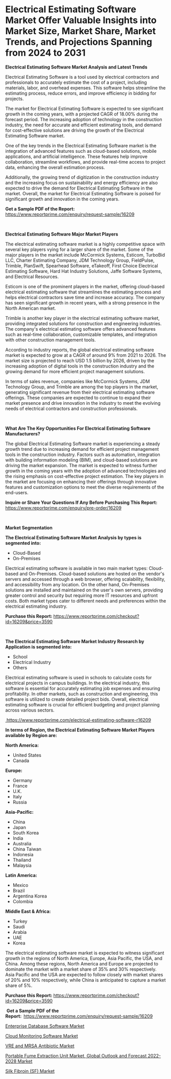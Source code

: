 <p><h1>Electrical Estimating Software Market Offer Valuable Insights into Market Size, Market Share, Market Trends, and Projections Spanning from 2024 to 2031</h1></p><p><strong>Electrical Estimating Software Market Analysis and Latest Trends</strong></p>
<p><p>Electrical Estimating Software is a tool used by electrical contractors and professionals to accurately estimate the cost of a project, including materials, labor, and overhead expenses. This software helps streamline the estimating process, reduce errors, and improve efficiency in bidding for projects.</p><p>The market for Electrical Estimating Software is expected to see significant growth in the coming years, with a projected CAGR of 18.00% during the forecast period. The increasing adoption of technology in the construction industry, the need for accurate and efficient estimating tools, and demand for cost-effective solutions are driving the growth of the Electrical Estimating Software market.</p><p>One of the key trends in the Electrical Estimating Software market is the integration of advanced features such as cloud-based solutions, mobile applications, and artificial intelligence. These features help improve collaboration, streamline workflows, and provide real-time access to project data, enhancing the overall estimation process.</p><p>Additionally, the growing trend of digitization in the construction industry and the increasing focus on sustainability and energy efficiency are also expected to drive the demand for Electrical Estimating Software in the market. Overall, the market for Electrical Estimating Software is poised for significant growth and innovation in the coming years.</p></p>
<p><strong>Get a Sample PDF of the Report:&nbsp;</strong> <a href="https://www.reportprime.com/enquiry/request-sample/16209">https://www.reportprime.com/enquiry/request-sample/16209</a></p>
<p>&nbsp;</p>
<p><strong>Electrical Estimating Software Major Market Players</strong></p>
<p><p>The electrical estimating software market is a highly competitive space with several key players vying for a larger share of the market. Some of the major players in the market include McCormick Systems, Esticom, TurboBid LLC, Charter Estimating Company, JDM Technology Group, FieldPulse, Trimble, PlanSwift, Spearhead Software, eTakeoff, First Choice Electrical Estimating Software, Hard Hat Industry Solutions, Jaffe Software Systems, and Electrical Resources.</p><p>Esticom is one of the prominent players in the market, offering cloud-based electrical estimating software that streamlines the estimating process and helps electrical contractors save time and increase accuracy. The company has seen significant growth in recent years, with a strong presence in the North American market.</p><p>Trimble is another key player in the electrical estimating software market, providing integrated solutions for construction and engineering industries. The company's electrical estimating software offers advanced features such as real-time collaboration, customizable templates, and integration with other construction management tools.</p><p>According to industry reports, the global electrical estimating software market is expected to grow at a CAGR of around 9% from 2021 to 2026. The market size is projected to reach USD 1.5 billion by 2026, driven by the increasing adoption of digital tools in the construction industry and the growing demand for more efficient project management solutions.</p><p>In terms of sales revenue, companies like McCormick Systems, JDM Technology Group, and Trimble are among the top players in the market, generating significant revenue from their electrical estimating software offerings. These companies are expected to continue to expand their market presence and drive innovation in the industry to meet the evolving needs of electrical contractors and construction professionals.</p></p>
<p>&nbsp;</p>
<p><strong>What Are The Key Opportunities For Electrical Estimating Software Manufacturers?</strong></p>
<p><p>The global Electrical Estimating Software market is experiencing a steady growth trend due to increasing demand for efficient project management tools in the construction industry. Factors such as automation, integration with building information modeling (BIM), and cloud-based solutions are driving the market expansion. The market is expected to witness further growth in the coming years with the adoption of advanced technologies and the rising emphasis on cost-effective project estimation. The key players in the market are focusing on enhancing their offerings through innovative features and customization options to meet the diverse requirements of the end-users.</p></p>
<p><strong>Inquire or Share Your Questions If Any Before Purchasing This Report:</strong> <a href="https://www.reportprime.com/enquiry/pre-order/16209">https://www.reportprime.com/enquiry/pre-order/16209</a></p>
<p>&nbsp;</p>
<p><strong>Market Segmentation</strong></p>
<p><strong>The Electrical Estimating Software Market Analysis by types is segmented into:</strong></p>
<p><ul><li>Cloud-Based</li><li>On-Premises</li></ul></p>
<p><p>Electrical estimating software is available in two main market types: Cloud-based and On-Premises. Cloud-based solutions are hosted on the vendor's servers and accessed through a web browser, offering scalability, flexibility, and accessibility from any location. On the other hand, On-Premises solutions are installed and maintained on the user's own servers, providing greater control and security but requiring more IT resources and upfront costs. Both market types cater to different needs and preferences within the electrical estimating industry.</p></p>
<p><strong>Purchase this Report:&nbsp;</strong><a href="https://www.reportprime.com/checkout?id=16209&price=3590">https://www.reportprime.com/checkout?id=16209&price=3590</a></p>
<p>&nbsp;</p>
<p><strong>The Electrical Estimating Software Market Industry Research by Application is segmented into:</strong></p>
<p><ul><li>School</li><li>Electrical Industry</li><li>Others</li></ul></p>
<p><p>Electrical estimating software is used in schools to calculate costs for electrical projects in campus buildings. In the electrical industry, this software is essential for accurately estimating job expenses and ensuring profitability. In other markets, such as construction and engineering, this software is utilized to create detailed project bids. Overall, electrical estimating software is crucial for efficient budgeting and project planning across various sectors.</p></p>
<p><a href="https://www.reportprime.com/electrical-estimating-software-r16209">&nbsp;https://www.reportprime.com/electrical-estimating-software-r16209</a></p>
<p><strong>In terms of Region, the Electrical Estimating Software Market Players available by Region are:</strong></p>
<p>
    <p> <strong> North America: </strong>
        <ul>
            <li>United States</li>
            <li>Canada</li>
        </ul>
        </p> 
    <p> <strong> Europe: </strong>
        <ul>
            <li>Germany</li>
            <li>France</li>
            <li>U.K.</li>
            <li>Italy</li>
            <li>Russia</li>
        </ul>
        </p> 
    <p> <strong> Asia-Pacific: </strong>
        <ul>
            <li>China</li>
            <li>Japan</li>
            <li>South Korea</li>
            <li>India</li>
            <li>Australia</li>
            <li>China Taiwan</li>
            <li>Indonesia</li>
            <li>Thailand</li>
            <li>Malaysia</li>
        </ul>
        </p> 
    <p> <strong> Latin America: </strong>
        <ul>
            <li>Mexico</li>
            <li>Brazil</li>
            <li>Argentina Korea</li>
            <li>Colombia</li>
        </ul>
        </p> 
    <p> <strong> Middle East & Africa: </strong>
        <ul>
            <li>Turkey</li>
            <li>Saudi</li>
            <li>Arabia</li>
            <li>UAE</li>
            <li>Korea</li>
        </ul>
    </p>
    </p>
<p><p>The electrical estimating software market is expected to witness significant growth in the regions of North America, Europe, Asia Pacific, the USA, and China. Among these regions, North America and Europe are projected to dominate the market with a market share of 35% and 30% respectively. Asia Pacific and the USA are expected to follow closely with market shares of 20% and 10% respectively, while China is anticipated to capture a market share of 5%.</p></p>
<p><strong>Purchase this Report: </strong><a href="https://www.reportprime.com/checkout?id=16209&price=3590">https://www.reportprime.com/checkout?id=16209&price=3590</a></p>
<p>&nbsp;<strong>Get a Sample PDF of the Report:&nbsp;&nbsp;</strong><a href="https://www.reportprime.com/enquiry/request-sample/16209">https://www.reportprime.com/enquiry/request-sample/16209</a></p>
<p><strong></strong></p>
<p><p><a href="https://medium.com/@theomorar08/enterprise-database-software-market-size-share-analysis-growth-trends-forecasts-2024-2031-5f9971b3fec1">Enterprise Database Software Market</a></p><p><a href="https://medium.com/@jordymiller63/cloud-monitoring-software-market-research-report-exploring-market-size-and-revenue-analysis-for-f846071f6b61">Cloud Monitoring Software Market</a></p><p><a href="https://github.com/marloy8/Market-Research-Report-List-6/blob/main/vre-and-mrsa-antibiotic-market.md">VRE and MRSA Antibiotic Market</a></p><p><a href="https://issuu.com/reportprime-2/docs/portable-fume-extraction-unit-marke_4ab75d2d5adf4f">Portable Fume Extraction Unit Market, Global Outlook and Forecast 2022-2028 Market</a></p><p><a href="https://github.com/WillieWoodard/Market-Research-Report-List-6/blob/main/silk-fibroin-sf-market.md">Silk Fibroin (SF) Market</a></p></p>